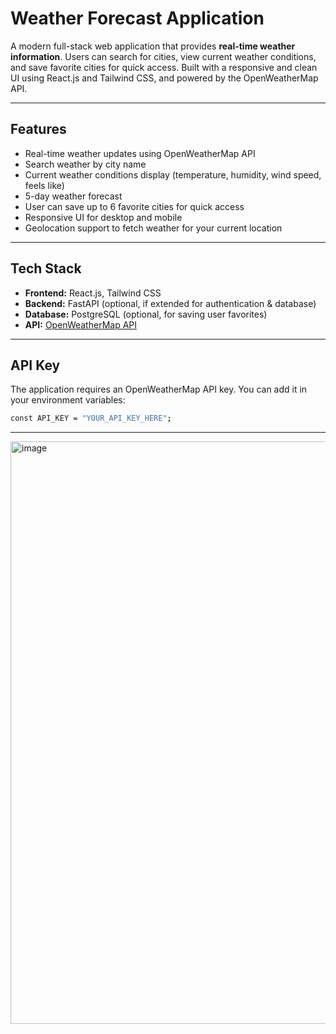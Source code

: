 # Weather Forecast Application

A modern full-stack web application that provides **real-time weather information**. Users can search for cities, view current weather conditions, and save favorite cities for quick access. Built with a responsive and clean UI using React.js and Tailwind CSS, and powered by the OpenWeatherMap API.

---

## Features
- Real-time weather updates using OpenWeatherMap API
- Search weather by city name
- Current weather conditions display (temperature, humidity, wind speed, feels like)
- 5-day weather forecast
- User can save up to 6 favorite cities for quick access
- Responsive UI for desktop and mobile
- Geolocation support to fetch weather for your current location

---

## Tech Stack
- **Frontend:** React.js, Tailwind CSS
- **Backend:** FastAPI (optional, if extended for authentication & database)
- **Database:** PostgreSQL (optional, for saving user favorites)
- **API:** [OpenWeatherMap API](https://openweathermap.org/api)

---

## API Key
The application requires an OpenWeatherMap API key. You can add it in your environment variables:

```bash
const API_KEY = "YOUR_API_KEY_HERE";
```

---
<img width="1915" height="932" alt="image" src="https://github.com/user-attachments/assets/d134e0b8-95ad-4d3d-bce3-b1c14b492a60" />
